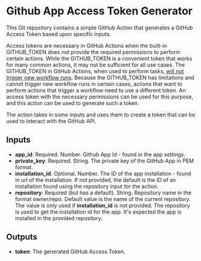 # Github App Access Token Generator

This Git repository contains a simple GitHub Action that generates a GitHub Access Token based upon specific inputs.

Access tokens are necessary in GitHub Actions when the built-in GITHUB_TOKEN does not provide the required permissions to perform certain actions. While the GITHUB_TOKEN is a convenient token that works for many common
actions, it may not be sufficient for all use cases. The GITHUB_TOKEN in GitHub Actions, when used to perform
tasks, [will not trigger new workflow runs](https://docs.github.com/en/actions/using-workflows/triggering-a-workflow#triggering-a-workflow-from-a-workflow).
Because the GITHUB_TOKEN has limitations and cannot trigger new workflow runs in certain cases, actions that want to perform actions that trigger a workflow need to use a different token. An access token with the necessary permissions can be used for this purpose, and this action can be used to generate such a token.

The action takes in some inputs and uses them to create a token that can be used to interact with the GitHub API.

## Inputs

-   **app_id**: Required. Number. Github App Id - found in the app settings.
-   **private_key**: Required. String. The private key of the GitHub App in PEM format.
-   **installation_id**: Optional. Number. The ID of the app installation - found in url of the installation. If not provided, the default is the ID of an installation found using the repository input for the action.
-   **repository**: Required (but has a default). String. Repository name in the format owner/repo. Default value is the name of the current repository. The value is only used if **installation_id** is not provided. The repository is used to get the installation id for the app. It's expected the app is installed in the provided repository.

## Outputs

-   **token**: The generated GitHub Access Token.
